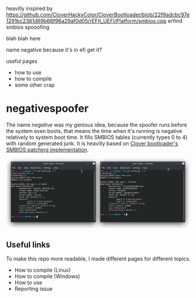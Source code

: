 heavilly inspired by https://github.com/CloverHackyColor/CloverBootloader/blob/22f9adcbc97e1291bc2361d69b66f96a29af0d05/rEFIt_UEFI/Platform/smbios.cpp erfind smbios spooofing

blah blah here

name negative because it's in efi get it?

useful pages
- how to use
- how to compile
- some other crap

# negativespoofer
The name *negative* was my genious idea, because the spoofer runs before the system even boots, that means the time when it's running is negative relatively to system boot time. It fills SMBIOS tables (currently types 0 to 4) with random generated junk. It is heavilly based on [Clover bootloader's SMBIOS patching implementation](https://github.com/CloverHackyColor/CloverBootloader/blob/22f9adcbc97e1291bc2361d69b66f96a29af0d05/rEFIt_UEFI/Platform/smbios.cpp).

<p align="center">
  <img src="img/all.png">
</p>

## Useful links
To make this repo more readable, I made different pages for different topics.
- How to compile (Linux)
- How to compile (Windows)
- How to use
- Reporting issue